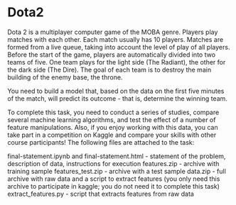 # Dota2
Dota 2 is a multiplayer computer game of the MOBA genre. Players play matches with each other. Each match usually has 10 players. Matches are formed from a live queue, 
taking into account the level of play of all players. Before the start of the game, players are automatically divided into two teams of five. 
One team plays for the light side (The Radiant), the other for the dark side (The Dire). The goal of each team is to destroy the main building of the enemy base, the throne.

You need to build a model that, based on the data on the first five minutes of the match, will predict its outcome - that is, determine the winning team.

To complete this task, you need to conduct a series of studies, compare several machine learning algorithms, and test the effect of a number of feature manipulations. Also, if you 
enjoy working with this data, you can take part in a competition on Kaggle and compare your skills with other course participants!
The following files are attached to the task:

final-statement.ipynb and final-statement.html - statement of the problem, description of data, instructions for execution
features.zip - archive with training sample
features_test.zip - archive with a test sample
data.zip - full archive with raw data and a script to extract features (you only need this archive to participate in kaggle; you do not need it to complete this task)
extract_features.py - script that extracts features from raw data
